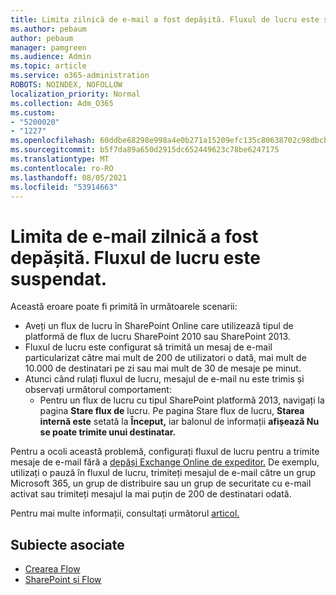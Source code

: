```yaml
---
title: Limita zilnică de e-mail a fost depășită. Fluxul de lucru este suspendat.
ms.author: pebaum
author: pebaum
manager: pamgreen
ms.audience: Admin
ms.topic: article
ms.service: o365-administration
ROBOTS: NOINDEX, NOFOLLOW
localization_priority: Normal
ms.collection: Adm_O365
ms.custom:
- "5200020"
- "1227"
ms.openlocfilehash: 60ddbe68298e998a4e0b271a15209efc135c80638702c98dbcb3e0b2f1554860
ms.sourcegitcommit: b5f7da89a650d2915dc652449623c78be6247175
ms.translationtype: MT
ms.contentlocale: ro-RO
ms.lasthandoff: 08/05/2021
ms.locfileid: "53914663"
---
```

# <a name="daily-email-limit-exceeded-workflow-is-suspended"></a>Limita de e-mail zilnică a fost depășită. Fluxul de lucru este suspendat.

Această eroare poate fi primită în următoarele scenarii:

- Aveți un flux de lucru în SharePoint Online care utilizează tipul de platformă de flux de lucru SharePoint 2010 sau SharePoint 2013.
- Fluxul de lucru este configurat să trimită un mesaj de e-mail particularizat către mai mult de 200 de utilizatori o dată, mai mult de 10.000 de destinatari pe zi sau mai mult de 30 de mesaje pe minut.
- Atunci când rulați fluxul de lucru, mesajul de e-mail nu este trimis și observați următorul comportament:
    - Pentru un flux de lucru cu tipul SharePoint platformă 2013, navigați la pagina **Stare flux de** lucru. Pe pagina Stare flux de lucru, **Starea internă este** setată la **Început,** iar balonul de informații **afișează Nu se poate trimite unui destinatar.**

Pentru a ocoli această problemă, configurați fluxul de lucru pentru a trimite mesaje de e-mail fără a [depăși Exchange Online de expeditor.](https://docs.microsoft.com/office365/servicedescriptions/exchange-online-service-description/exchange-online-limits#recipientlimits) De exemplu, utilizați o pauză în fluxul de lucru, trimiteți mesajul de e-mail către un grup Microsoft 365, un grup de distribuire sau un grup de securitate cu e-mail activat sau trimiteți mesajul la mai puțin de 200 de destinatari odată.


Pentru mai multe informații, consultați următorul [articol.](https://support.microsoft.com/help/3150442/daily-email-limit-has-exceeded-and-your-workflow-has-been-suspended-or)

## <a name="related-topics"></a>Subiecte asociate
- [Crearea Flow](https://support.office.com/article/Create-a-flow-for-a-list-or-library-in-SharePoint-Online-or-OneDrive-for-Business-a9c3e03b-0654-46af-a254-20252e580d01) 
- [SharePoint și Flow](https://flow.microsoft.com/blog/sharepoint-and-flow/) 